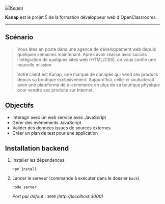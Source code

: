 <a href="https://vieira-michel.github.io/projet-5-oc/">
  <img src="https://i.gyazo.com/f7547b017b6dcf96097c577dcb9dab7d.png" alt="Kanap">
</a>
  
**Kanap** est le projet 5 de la formation développeur web d'OpenClassrooms.

------
  
## Scénario
>Vous êtes en poste dans une agence de développement web depuis quelques semaines maintenant. Après avoir réalisé avec succès l’intégration de quelques sites web (HTML/CSS), on vous confie une nouvelle mission.
>
>Votre client est Kanap, une marque de canapés qui vend ses produits depuis sa boutique exclusivement. Aujourd’hui, celle-ci souhaiterait avoir une plateforme de e-commerce en plus de sa boutique physique pour vendre ses produits sur Internet.

## Objectifs
* Interagir avec un web service avec JavaScript
* Gérer des événements JavaScript
* Valider des données issues de sources externes
* Créer un plan de test pour une application

## Installation backend
1. Installer les dépendences
     ```
     npm install
     ```
2. Lancer le serveur (commande à exécuter dans le dossier `back`)
    ```
    node server
    ```
    *Port par défaut : `3000` (http://localhost:3000)*
